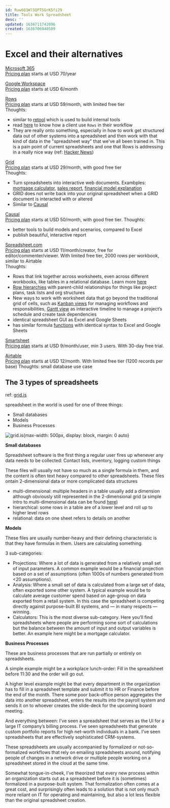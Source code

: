 ```yaml
---
id: Ruw6Q1WlSQPTSGrK5fi29
title: Tools Work Spreadsheet
desc: ''
updated: 1636711742096
created: 1636706940589
---
```

#  Excel and their alternatives

[Microsoft 365](https://www.microsoft.com/en-us/microsoft-365)  
[Pricing plan](https://www.microsoft.com/en-us/microsoft-365/buy/compare-all-microsoft-365-products?tab=1) starts at USD 70/year

[Google Workspace](https://workspace.google.com/)  
[Pricing plan](https://workspace.google.com/intl/en/pricing.html) starts at USD 6/month

[Rows](https://rows.com/)  
[Pricing plan](https://rows.com/pricing) starts at USD 59/month, with limited free tier  
Thoughts:
- similar to [retool](https://retool.com/) which is used to build internal tools
- read [here](https://blog.rows.com/p/delivering-more-meals-with-rows) to know how a client use `Rows` in their workflow
- They are really onto something, especially in how to work get structured data out of other systems into a spreadsheet and then work with that kind of data in the "spreadsheet way" that we've all been trained in. This is a pain point of current spreadsheets and one that Rows is addressing in a really nice way (ref: [Hacker News](https://news.ycombinator.com/item?id=29189776))

[Grid](https://grid.is/)  
[Pricing plan](https://grid.is/product/pricing) starts at USD 29/month, with good free tier  
Thoughts:
- Turn spreadsheets into interactive web documents. Exambples: [mortgage calculator](https://grid.is/@grid_templates/template-mortgage-calculator-M77pS0K3SKixlk6PaS8nWg), [sales report](https://grid.is/@grid/example-report-week-x-sales-GigKWCT9T2OZmj_pnEGlfg), [financial model explanation](https://grid.is/@jordan/saas-financial-models-an-interactive-breakdown-vriV71vcSXG4NnNYukcfhQ)
- GRID does not write back into your original spreadsheet when a GRID document is interacted with or altered
- Similar to [Causal](https://www.causal.app/)

[Causal](https://www.causal.app/)  
[Pricing plan](https://www.causal.app/pricing) starts at USD 50/month, with good free tier.
Thoughts: 
- better tools to build models and scenarios, compared to Excel
- publish beautiful, interactive report

[Spreadsheet.com](https://www.spreadsheet.com/)  
[Pricing plan](https://www.spreadsheet.com/pricing) starts at USD 11/month/creator, free for editor/commenter/viewer. With limited free tier, 2000 rows per workbook, similar to Airtable  
Thoughts:
- Rows that link together across worksheets, even across different workbooks, like tables in a relational database. Learn more [here](https://support.spreadsheet.com/hc/en-us/articles/360029505012-Quick-Start-Related-Rows-and-Lookups)
- [Row hierarchies](https://support.spreadsheet.com/hc/en-us/articles/360029860151-Quick-Start-Indenting-Rows-to-Create-Hierarchies) with parent-child relationships for things like project plans, task lists and org structures
- New ways to work with worksheet data that go beyond the traditional grid of cells, such as [Kanban views](https://support.spreadsheet.com/hc/en-us/articles/360029870251-Quick-Start-Kanban-Views) for managing workflows and responsibilities, [Gantt view](https://support.spreadsheet.com/hc/en-us/articles/4401779714964-Quick-Start-Gantt-Views-and-Project-Management) as interactive timeline to manage a project’s schedule and create task dependencies
- identical spreadsheet GUI as Excel and Google Sheets
- has similar formula [functions](https://support.spreadsheet.com/hc/en-us/categories/360001544671-Function-Reference) with identical syntax to Excel and Google Sheets

[Smartsheet](https://www.smartsheet.com/)  
[Pricing plan](https://www.smartsheet.com/pricing) starts at USD 9/month/user, min 3 users. With 30-day free trial.

[Airtable](https://www.airtable.com/)  
[Pricing plan](https://airtable.com/pricing) starts at USD 12/month. With limited free tier (1200 records per base)
Thoughts: small database use case

## The 3 types of spreadsheets

ref: [grid.is](https://medium.grid.is/the-3-types-of-spreadsheets-3d021356c002)

spreadsheet in the world is used for one of three things:
- Small databases
- Models
- Business Processes

![grid.is](https://miro.medium.com/max/875/1*gWLTwAq5U5jVGBTpJPWzgQ.png){max-width: 500px, display: block, margin: 0 auto}

**Small databases**

Spreadsheet software is the first thing a regular user fires up whenever any data needs to be collected: Contact lists, inventory, logging custom things

These files will usually not have so much as a single formula in them, and the content is often text heavy compared to other spreadsheets. These files ontain 2-dimensional data or more complicated data structures
- multi-dimensional: multiple headers in a table usually add a dimension although obviously still represented in the 2-dimensional grid (a simple intro to multi-dimensional data can be found [here](https://hjalli.medium.com/data-pivots-for-kindergartners-af754db04417))
- hierarchical: some rows in a table are of a lower level and roll up to higher level rows
- relational: data on one sheet refers to details on another

**Models**

These files are usually number-heavy and their defining characteristic is that they have formulas in them. Users are calculating something.

3 sub-categories:
- Projections: Where a lot of data is generated from a relatively small set of input parameters. A common example would be a financial projection based on a set of assumptions (often 1000s of numbers generated from <20 assumptions).
- Analysis: Where a small set of data is calculated from a large set of data, often exported some other system. A typical example would be to calculate average customer spend based on age-group on data exported from a retail system. In this case the spreadsheet is competing directly against purpose-built BI systems, and — in many respects — winning.
- Calculators: This is the most diverse sub-category. Here you’ll find spreadsheets where people are performing some sort of calculations but the balance between the amount of input and output variables is better. An example here might be a mortgage calculator.

**Business Processes**

These are business processes that are run partially or entirely on spreadsheets.

A simple example might be a workplace lunch-order: Fill in the spreadsheet before 11:30 and the order will go out. 

A higher level example might be that every department in the organization has to fill in a spreadsheet template and submit it to HR or Finance before the end of the month. There some poor back-office person aggregates the data into another spreadsheet, enters the results into the payroll system and sends it on to whoever creates the slide-deck for the upcoming board meeting.

And everything between: I’ve seen a spreadsheet that serves as the UI for a large IT company’s billing process. I’ve seen spreadsheets that generate custom portfolio reports for high net-worth individuals in a bank. I’ve seen spreadsheets that are effectively sophisticated CRM-systems.

These spreadsheets are usually accompanied by formalized or not-so-formalized workflows that rely on emailing spreadsheets around, notifying people of changes in a network drive or multiple people working on a spreadsheet stored in the cloud at the same time.

Somewhat tongue-in-cheek, I’ve theorized that every new process within an organization starts out as a spreadsheet before it is (sometimes) formalized in a purpose-built system. That formalization often comes at a great cost, and surprisingly often leads to a solution that is not only much more reliant on IT for operating and maintaining, but also a lot less flexible than the original spreadsheet creation.
